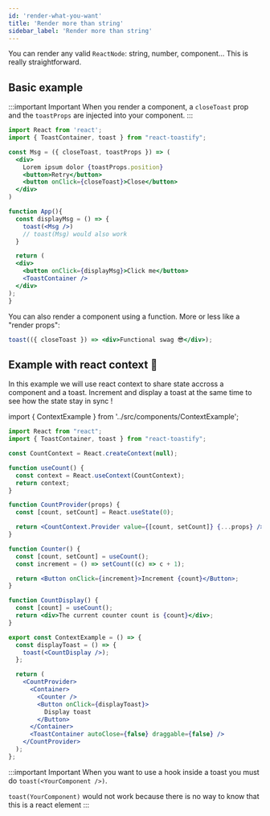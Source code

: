 ```yaml
---
id: 'render-what-you-want'
title: 'Render more than string'
sidebar_label: 'Render more than string'
---
```


You can render any valid `ReactNode`: string, number, component... This is really straightforward. 

## Basic example

:::important Important
  When you render a component, a `closeToast` prop and the `toastProps` are injected into your component.
:::

```jsx
import React from 'react';
import { ToastContainer, toast } from "react-toastify";

const Msg = ({ closeToast, toastProps }) => (
  <div>
    Lorem ipsum dolor {toastProps.position}
    <button>Retry</button>
    <button onClick={closeToast}>Close</button>
  </div>
)

function App(){
  const displayMsg = () => {
    toast(<Msg />) 
    // toast(Msg) would also work
  }

  return (
  <div>
    <button onClick={displayMsg}>Click me</button>
    <ToastContainer />
  </div>
);
}
```

You can also render a component using a function. More or less like a "render props":

```jsx
toast(({ closeToast }) => <div>Functional swag 😎</div>);
```

## Example with react context 🚀

In this example we will use react context to share state accross a component and a toast. Increment and display a toast at the same time to see how the state stay in sync !

import { ContextExample } from '../src/components/ContextExample';

<ContextExample />


```jsx
import React from "react";
import { ToastContainer, toast } from "react-toastify";

const CountContext = React.createContext(null);

function useCount() {
  const context = React.useContext(CountContext);
  return context;
}

function CountProvider(props) {
  const [count, setCount] = React.useState(0);

  return <CountContext.Provider value={[count, setCount]} {...props} />;
}

function Counter() {
  const [count, setCount] = useCount();
  const increment = () => setCount((c) => c + 1);

  return <Button onClick={increment}>Increment {count}</Button>;
}

function CountDisplay() {
  const [count] = useCount();
  return <div>The current counter count is {count}</div>;
}

export const ContextExample = () => {
  const displayToast = () => {
    toast(<CountDisplay />);
  };

  return (
    <CountProvider>
      <Container>
        <Counter />
        <Button onClick={displayToast}>
          Display toast
        </Button>
      </Container>
      <ToastContainer autoClose={false} draggable={false} />
    </CountProvider>
  );
};

```

:::important Important
  When you want to use a hook inside a toast you must do `toast(<YourComponent />)`.
  
  `toast(YourComponent)` would not work because there is no way to know that this is a react element
:::
